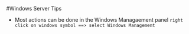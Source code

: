 #Windows Server Tips
- Most actions can be done in the Windows Managaement panel
`right click on windows symbol ==> select Windows Management`

